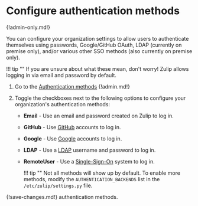 # Configure authentication methods

{!admin-only.md!}

You can configure your organization settings to allow users to authenticate
themselves using passwords, Google/GitHub OAuth, LDAP (currently on premise
only), and/or various other SSO methods (also currently on premise only).

!!! tip ""
    If you are unsure about what these mean, don't worry! Zulip
    allows logging in via email and password by default.

1. Go to the [Authentication methods](/#organization/auth-methods)
{!admin.md!}

2. Toggle the checkboxes next to the following options to configure your organization's authentication methods:

     * **Email** - Use an email and password created on Zulip to log in.

     * **GitHub** - Use [GitHub](https://github.com/) accounts to log in.

     * **Google** - Use [Google](https://google.com/) accounts to log in.

     * **LDAP** - Use a [LDAP](https://en.wikipedia.org/wiki/Lightweight_Directory_Access_Protocol)
     username and password to log in.

     * **RemoteUser** - Use a [Single-Sign-On](https://en.wikipedia.org/wiki/Single_sign-on)
     system to log in.

        !!! tip ""
            Not all methods will show up by default. To enable more methods,
            modify the `AUTHENTICATION_BACKENDS` list in the
            `/etc/zulip/settings.py` file.

{!save-changes.md!} authentication methods.
